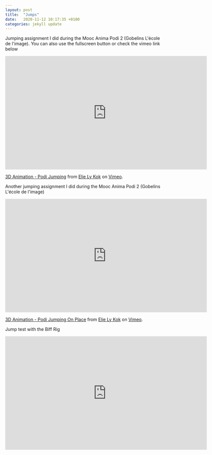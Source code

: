 ```yaml
---
layout: post
title:  "Jumps"
date:   2020-11-12 10:17:35 +0100
categories: jekyll update
---
```


Jumping assignment I did during the Mooc Anima Podi 2 (Gobelins L'école de l'image).
You can also use the fullscreen button or check the vimeo link below 
<iframe src="https://player.vimeo.com/video/478393407" width="640" height="360" frameborder="0" allow="autoplay; fullscreen" allowfullscreen></iframe>
<p><a href="https://vimeo.com/478393407">3D Animation - Podi Jumping</a> from <a href="https://vimeo.com/user4236670">Elie Ly Kok</a> on <a href="https://vimeo.com">Vimeo</a>.</p>

Another jumping assignment I did during the Mooc Anima Podi 2 (Gobelins L'école de l'image)
<iframe src="https://player.vimeo.com/video/478395996" width="640" height="360" frameborder="0" allow="autoplay; fullscreen" allowfullscreen></iframe>
<p><a href="https://vimeo.com/478395996">3D Animation - Podi Jumping On Place</a> from <a href="https://vimeo.com/user4236670">Elie Ly Kok</a> on <a href="https://vimeo.com">Vimeo</a>.</p>

Jump test with the Biff Rig
<iframe title="vimeo-player" src="https://player.vimeo.com/video/781039239?h=584ba01504" width="640" height="360" frameborder="0" allowfullscreen></iframe>